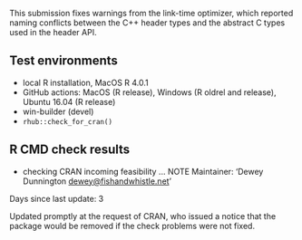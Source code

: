 
This submission fixes warnings from the link-time optimizer, which reported naming conflicts between the C++ header types and the abstract C types used in the header API.

## Test environments

* local R installation, MacOS R 4.0.1
* GitHub actions: MacOS (R release), Windows (R oldrel and release), Ubuntu 16.04 (R release)
* win-builder (devel)
* `rhub::check_for_cran()`

## R CMD check results

* checking CRAN incoming feasibility ... NOTE
Maintainer: ‘Dewey Dunnington <dewey@fishandwhistle.net>’

Days since last update: 3

Updated promptly at the request of CRAN, who issued a notice that the package would be removed if the check problems were not fixed.
